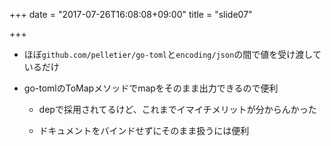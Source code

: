 +++
date = "2017-07-26T16:08:08+09:00"
title = "slide07"

+++

- ほぼ`github.com/pelletier/go-toml`と`encoding/json`の間で値を受け渡しているだけ

- go-tomlのToMapメソッドでmapをそのまま出力できるので便利

  - depで採用されてるけど、これまでイマイチメリットが分からんかった
  
  - ドキュメントをバインドせずにそのまま扱うには便利


